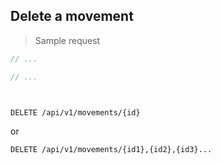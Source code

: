 ## Delete a movement

> Sample request

```java
// ...
```

```c
// ...
```

```csharp

```

```php

```

`DELETE /api/v1/movements/{id}`

or

`DELETE /api/v1/movements/{id1},{id2},{id3}...`
